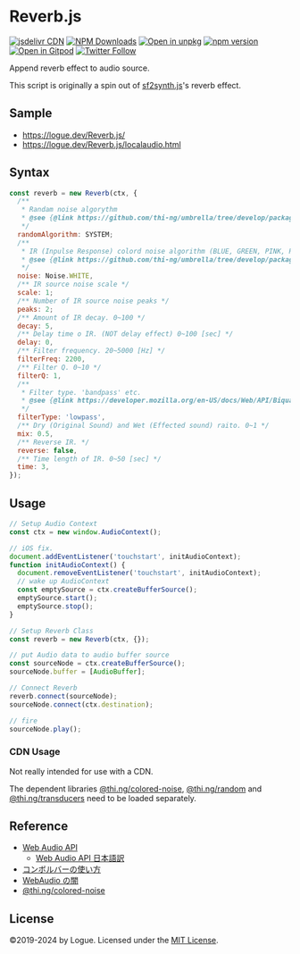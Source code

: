 # Reverb.js

[![jsdelivr CDN](https://data.jsdelivr.com/v1/package/npm/@logue/reverb/badge?style=rounded)](https://www.jsdelivr.com/package/npm/@logue/reverb)
[![NPM Downloads](https://img.shields.io/npm/dm/@logue/reverb.svg?style=flat)](https://www.npmjs.com/package/@logue/reverb)
[![Open in unpkg](https://img.shields.io/badge/Open%20in-unpkg-blue)](https://uiwjs.github.io/npm-unpkg/#/pkg/@logue/reverb/file/README.md)
[![npm version](https://img.shields.io/npm/v/@logue/reverb.svg)](https://www.npmjs.com/package/@logue/reverb)
[![Open in Gitpod](https://shields.io/badge/Open%20in-Gitpod-green?logo=Gitpod)](https://gitpod.io/#https://github.com/logue/Reverb.js)
[![Twitter Follow](https://img.shields.io/twitter/follow/logue256?style=plastic)](https://twitter.com/logue256)

Append reverb effect to audio source.

This script is originally a spin out of [sf2synth.js](https://github.com/logue/smfplayer.js)'s reverb effect.

## Sample

- <https://logue.dev/Reverb.js/>
- <https://logue.dev/Reverb.js/localaudio.html>

## Syntax

```js
const reverb = new Reverb(ctx, {
  /**
   * Randam noise algorythm
   * @see {@link https://github.com/thi-ng/umbrella/tree/develop/packages/random}
   */
  randomAlgorithm: SYSTEM;
  /**
   * IR (Inpulse Response) colord noise algorithm (BLUE, GREEN, PINK, RED, VIOLET, WHITE)
   * @see {@link https://github.com/thi-ng/umbrella/tree/develop/packages/colored-noise}
   */
  noise: Noise.WHITE,
  /** IR source noise scale */
  scale: 1;
  /** Number of IR source noise peaks */
  peaks: 2;
  /** Amount of IR decay. 0~100 */
  decay: 5,
  /** Delay time o IR. (NOT delay effect) 0~100 [sec] */
  delay: 0,
  /** Filter frequency. 20~5000 [Hz] */
  filterFreq: 2200,
  /** Filter Q. 0~10 */
  filterQ: 1,
  /**
   * Filter type. 'bandpass' etc.
   * @see {@link https://developer.mozilla.org/en-US/docs/Web/API/BiquadFilterNode/type}
   */
  filterType: 'lowpass',
  /** Dry (Original Sound) and Wet (Effected sound) raito. 0~1 */
  mix: 0.5,
  /** Reverse IR. */
  reverse: false,
  /** Time length of IR. 0~50 [sec] */
  time: 3,
});
```

## Usage

```js
// Setup Audio Context
const ctx = new window.AudioContext();

// iOS fix.
document.addEventListener('touchstart', initAudioContext);
function initAudioContext() {
  document.removeEventListener('touchstart', initAudioContext);
  // wake up AudioContext
  const emptySource = ctx.createBufferSource();
  emptySource.start();
  emptySource.stop();
}

// Setup Reverb Class
const reverb = new Reverb(ctx, {});

// put Audio data to audio buffer source
const sourceNode = ctx.createBufferSource();
sourceNode.buffer = [AudioBuffer];

// Connect Reverb
reverb.connect(sourceNode);
sourceNode.connect(ctx.destination);

// fire
sourceNode.play();
```

### CDN Usage

Not really intended for use with a CDN.

The dependent libraries [@thi.ng/colored-noise](https://www.jsdelivr.com/package/npm/@thi.ng/colored-noise), [@thi.ng/random](https://www.jsdelivr.com/package/npm/@thi.ng/random) and [@thi.ng/transducers](https://www.jsdelivr.com/package/npm/@thi.ng/transducers) need to be loaded separately.

## Reference

- [Web Audio API](https://www.w3.org/TR/webaudio/)
  - [Web Audio API 日本語訳](https://g200kg.github.io/web-audio-api-ja/)
- [コンボルバーの使い方](https://www.g200kg.com/jp/docs/webaudio/convolver.html)
- [WebAudio の闇](https://qiita.com/zprodev/items/7fcd8335d7e8e613a01f)
- [@thi.ng/colored-noise](https://github.com/thi-ng/umbrella/tree/develop/packages/colored-noise)

## License

©2019-2024 by Logue. Licensed under the [MIT License](LICENSE).
